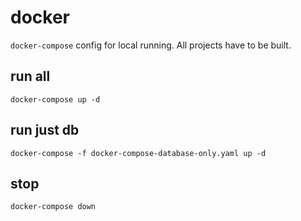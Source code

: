 # docker

`docker-compose` config for local running. All projects have to be built.

## run all

```
docker-compose up -d
```

## run just db

```
docker-compose -f docker-compose-database-only.yaml up -d
```

## stop

```
docker-compose down
```
